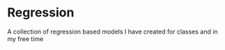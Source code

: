 # Regression
A collection of regression based models I have created for classes and in my free time
